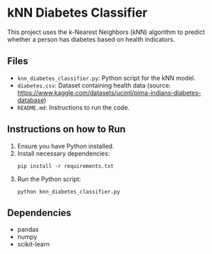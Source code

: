 
# kNN Diabetes Classifier

This project uses the k-Nearest Neighbors (kNN) algorithm to predict whether a person has diabetes based on health indicators.

## Files
- `knn_diabetes_classifier.py`: Python script for the kNN model.
- `diabetes.csv`: Dataset containing health data (source: https://www.kaggle.com/datasets/uciml/pima-indians-diabetes-database)
- `README.md`: Instructions to run the code.

## Instructions on how to Run

1. Ensure you have Python installed.
2. Install necessary dependencies:
   ```
   pip install -r requirements.txt
   ```
3. Run the Python script:
   ```
   python knn_diabetes_classifier.py
   ```

## Dependencies
- pandas
- numpy
- scikit-learn
